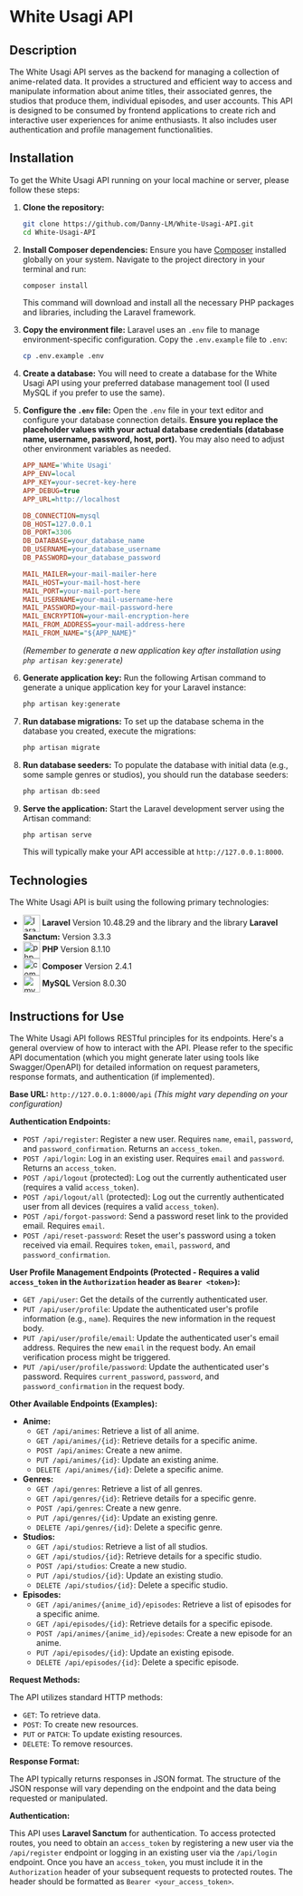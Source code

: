 # White Usagi API

## Description

The White Usagi API serves as the backend for managing a collection of anime-related data. It provides a structured and efficient way to access and manipulate information about anime titles, their associated genres, the studios that produce them, individual episodes, and user accounts. This API is designed to be consumed by frontend applications to create rich and interactive user experiences for anime enthusiasts. It also includes user authentication and profile management functionalities.

## Installation

To get the White Usagi API running on your local machine or server, please follow these steps:

1.  **Clone the repository:**
    ```bash
    git clone https://github.com/Danny-LM/White-Usagi-API.git
    cd White-Usagi-API
    ```

2.  **Install Composer dependencies:**
    Ensure you have [Composer](https://getcomposer.org/) installed globally on your system. Navigate to the project directory in your terminal and run:
    ```bash
    composer install
    ```
    This command will download and install all the necessary PHP packages and libraries, including the Laravel framework.

3.  **Copy the environment file:**
    Laravel uses an `.env` file to manage environment-specific configuration. Copy the `.env.example` file to `.env`:
    ```bash
    cp .env.example .env
    ```

4.  **Create a database:**
    You will need to create a database for the White Usagi API using your preferred database management tool (I used MySQL if you prefer to use the same).

5.  **Configure the `.env` file:**
    Open the `.env` file in your text editor and configure your database connection details. **Ensure you replace the placeholder values with your actual database credentials (database name, username, password, host, port).** You may also need to adjust other environment variables as needed.

    ```ini
    APP_NAME='White Usagi'
    APP_ENV=local
    APP_KEY=your-secret-key-here
    APP_DEBUG=true
    APP_URL=http://localhost

    DB_CONNECTION=mysql
    DB_HOST=127.0.0.1
    DB_PORT=3306
    DB_DATABASE=your_database_name
    DB_USERNAME=your_database_username
    DB_PASSWORD=your_database_password

    MAIL_MAILER=your-mail-mailer-here
    MAIL_HOST=your-mail-host-here
    MAIL_PORT=your-mail-port-here
    MAIL_USERNAME=your-mail-username-here
    MAIL_PASSWORD=your-mail-password-here
    MAIL_ENCRYPTION=your-mail-encryption-here
    MAIL_FROM_ADDRESS=your-mail-address-here
    MAIL_FROM_NAME="${APP_NAME}"
    ```
    *(Remember to generate a new application key after installation using `php artisan key:generate`)*

6.  **Generate application key:**
    Run the following Artisan command to generate a unique application key for your Laravel instance:
    ```bash
    php artisan key:generate
    ```

7.  **Run database migrations:**
    To set up the database schema in the database you created, execute the migrations:
    ```bash
    php artisan migrate
    ```

8.  **Run database seeders:**
    To populate the database with initial data (e.g., some sample genres or studios), you should run the database seeders:
    ```bash
    php artisan db:seed
    ```

9.  **Serve the application:**
    Start the Laravel development server using the Artisan command:
    ```bash
    php artisan serve
    ```
    This will typically make your API accessible at `http://127.0.0.1:8000`.

## Technologies

The White Usagi API is built using the following primary technologies:

* <img src="https://cdn.jsdelivr.net/gh/devicons/devicon/icons/laravel/laravel-original.svg" height="30" alt="laravel logo" align="center" />  **Laravel** Version 10.48.29 and the library and the library **Laravel Sanctum:** Version 3.3.3
* <img src="https://cdn.jsdelivr.net/gh/devicons/devicon/icons/php/php-original.svg" height="30" alt="php logo" align="center" /> **PHP** Version 8.1.10
* <img src="https://cdn.jsdelivr.net/gh/devicons/devicon/icons/composer/composer-original.svg" height="30" alt="composer logo" align="center" />  **Composer** Version 2.4.1
* <img src="https://cdn.jsdelivr.net/gh/devicons/devicon/icons/mysql/mysql-original.svg" height="30" alt="mysql logo" align="center" />  **MySQL** Version 8.0.30

## Instructions for Use

The White Usagi API follows RESTful principles for its endpoints. Here's a general overview of how to interact with the API. Please refer to the specific API documentation (which you might generate later using tools like Swagger/OpenAPI) for detailed information on request parameters, response formats, and authentication (if implemented).

**Base URL:** `http://127.0.0.1:8000/api` *(This might vary depending on your configuration)*

**Authentication Endpoints:**
* `POST /api/register`: Register a new user. Requires `name`, `email`, `password`, and `password_confirmation`. Returns an `access_token`.
* `POST /api/login`: Log in an existing user. Requires `email` and `password`. Returns an `access_token`.
* `POST /api/logout` (protected): Log out the currently authenticated user (requires a valid `access_token`).
* `POST /api/logout/all` (protected): Log out the currently authenticated user from all devices (requires a valid `access_token`).
* `POST /api/forgot-password`: Send a password reset link to the provided email. Requires `email`.
* `POST /api/reset-password`: Reset the user's password using a token received via email. Requires `token`, `email`, `password`, and `password_confirmation`.

**User Profile Management Endpoints (Protected - Requires a valid `access_token` in the `Authorization` header as `Bearer <token>`):**

* `GET /api/user`: Get the details of the currently authenticated user.
* `PUT /api/user/profile`: Update the authenticated user's profile information (e.g., `name`). Requires the new information in the request body.
* `PUT /api/user/profile/email`: Update the authenticated user's email address. Requires the new `email` in the request body. An email verification process might be triggered.
* `PUT /api/user/profile/password`: Update the authenticated user's password. Requires `current_password`, `password`, and `password_confirmation` in the request body.

**Other Available Endpoints (Examples):**

* **Anime:**
    * `GET /api/animes`: Retrieve a list of all anime.
    * `GET /api/animes/{id}`: Retrieve details for a specific anime.
    * `POST /api/animes`: Create a new anime.
    * `PUT /api/animes/{id}`: Update an existing anime.
    * `DELETE /api/animes/{id}`: Delete a specific anime.
* **Genres:**
    * `GET /api/genres`: Retrieve a list of all genres.
    * `GET /api/genres/{id}`: Retrieve details for a specific genre.
    * `POST /api/genres`: Create a new genre.
    * `PUT /api/genres/{id}`: Update an existing genre.
    * `DELETE /api/genres/{id}`: Delete a specific genre.
* **Studios:**
    * `GET /api/studios`: Retrieve a list of all studios.
    * `GET /api/studios/{id}`: Retrieve details for a specific studio.
    * `POST /api/studios`: Create a new studio.
    * `PUT /api/studios/{id}`: Update an existing studio.
    * `DELETE /api/studios/{id}`: Delete a specific studio.
* **Episodes:**
    * `GET /api/animes/{anime_id}/episodes`: Retrieve a list of episodes for a specific anime.
    * `GET /api/episodes/{id}`: Retrieve details for a specific episode.
    * `POST /api/animes/{anime_id}/episodes`: Create a new episode for an anime.
    * `PUT /api/episodes/{id}`: Update an existing episode.
    * `DELETE /api/episodes/{id}`: Delete a specific episode.

**Request Methods:**

The API utilizes standard HTTP methods:

* `GET`: To retrieve data.
* `POST`: To create new resources.
* `PUT` or `PATCH`: To update existing resources.
* `DELETE`: To remove resources.

**Response Format:**

The API typically returns responses in JSON format. The structure of the JSON response will vary depending on the endpoint and the data being requested or manipulated.

**Authentication:**

This API uses **Laravel Sanctum** for authentication. To access protected routes, you need to obtain an `access_token` by registering a new user via the `/api/register` endpoint or logging in an existing user via the `/api/login` endpoint. Once you have an `access_token`, you must include it in the `Authorization` header of your subsequent requests to protected routes. The header should be formatted as `Bearer <your_access_token>`.
